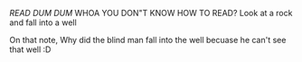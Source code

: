 *READ DUM DUM*
WHOA YOU DON"T KNOW HOW TO READ?
Look at a rock
and fall
into a well

On that note, 
Why did the blind man fall into the well
becuase
he can't see that well
:D
